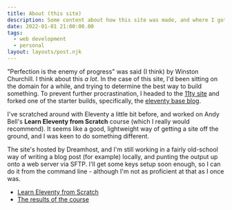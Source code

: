 ```yaml
---
title: About (this site)
description: Some content about how this site was made, and where I got the code
date: 2022-01-01 21:00:00.00
tags:
  - web development
  - personal
layout: layouts/post.njk
---
```


"Perfection is the enemy of progress" was said (I think) by Winston Churchill. I think about this *a lot*. In the case of this site, I'd been sitting on the domain for a while, and trying to determine the best way to build something. To prevent further procrastination, I headed to the [11ty site](https://www.11ty.dev/docs/starter/) and forked one of the starter builds, specifically, the [eleventy base blog](https://eleventy-base-blog.netlify.app/).

I've scratched around with Eleventy a little bit before, and worked on Andy Bell's **Learn Eleventy from Scratch** course (which I really would recommend). It seems like a good, lightweight way of getting a site off the ground, and I was keen to do something different.

The site's hosted by Dreamhost, and I'm still working in a fairly old-school way of writing a blog post (for example) locally, and punting the output up onto a web server via SFTP. I'll get some keys setup soon enough, so I can do it from the command line - although I'm not as proficient at that as I once was.

- [Learn Eleventy from Scratch](https://learneleventyfromscratch.com/)
- [The results of the course](https://learneleventyfromscratch.ronnie.fyi/)